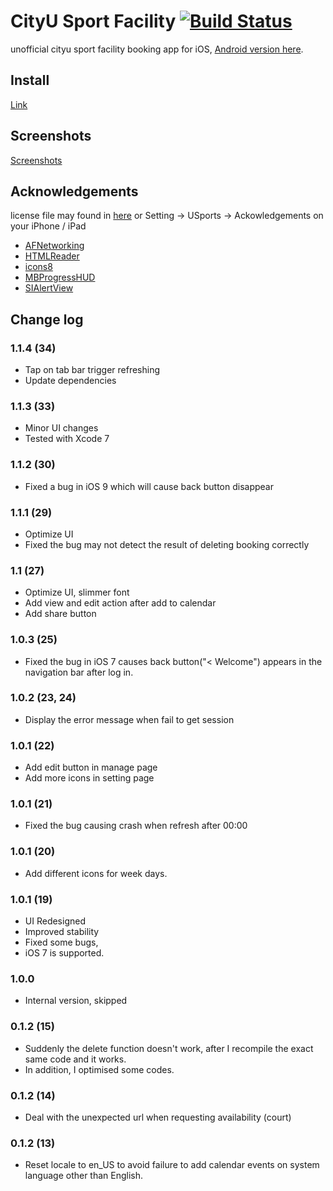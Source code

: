 # CityU Sport Facility [![Build Status](https://travis-ci.org/Aahung/cityu-sports.svg?branch=master)](https://travis-ci.org/Aahung/cityu-sports)
unofficial cityu sport facility booking app for iOS, [Android version here](https://github.com/Aahung/cityu-sports-android).

## Install
[Link](https://xinhong.me/cityu-sport-facility/)

## Screenshots
[Screenshots](https://github.com/Aahung/cityu-sports/tree/master/screenshots)

## Acknowledgements
license file may found in [here](CityU-Sport-Facility/licenses) or Setting -> USports -> Ackowledgements on your iPhone / iPad

* [AFNetworking](https://github.com/AFNetworking/AFNetworking)
* [HTMLReader](https://github.com/nolanw/HTMLReader)
* [icons8](http://icons8.com)
* [MBProgressHUD](https://github.com/jdg/MBProgressHUD)
* [SIAlertView](https://github.com/Sumi-Interactive/SIAlertView)

## Change log

### 1.1.4 (34)
- Tap on tab bar trigger refreshing
- Update dependencies

### 1.1.3 (33)
- Minor UI changes
- Tested with Xcode 7

### 1.1.2 (30)
- Fixed a bug in iOS 9 which will cause back button disappear

### 1.1.1 (29)
- Optimize UI
- Fixed the bug may not detect the result of deleting booking correctly

### 1.1 (27)
- Optimize UI, slimmer font
- Add view and edit action after add to calendar
- Add share button

### 1.0.3 (25)
- Fixed the bug in iOS 7 causes back button("< Welcome") appears in the navigation bar after log in. 

### 1.0.2 (23, 24)
- Display the error message when fail to get session

### 1.0.1 (22)
- Add edit button in manage page
- Add more icons in setting page

### 1.0.1 (21) 
- Fixed the bug causing crash when refresh after 00:00

### 1.0.1 (20) 
- Add different icons for week days.

### 1.0.1 (19)
- UI Redesigned
- Improved stability
- Fixed some bugs,
- iOS 7 is supported.

### 1.0.0
- Internal version, skipped

### 0.1.2 (15) 
- Suddenly the delete function doesn't work, after I recompile the exact same code and it works. 
- In addition, I optimised some codes.

### 0.1.2 (14)
- Deal with the unexpected url when requesting availability (court)

### 0.1.2 (13)
- Reset locale to en_US to avoid failure to add calendar events on system language other than English.
